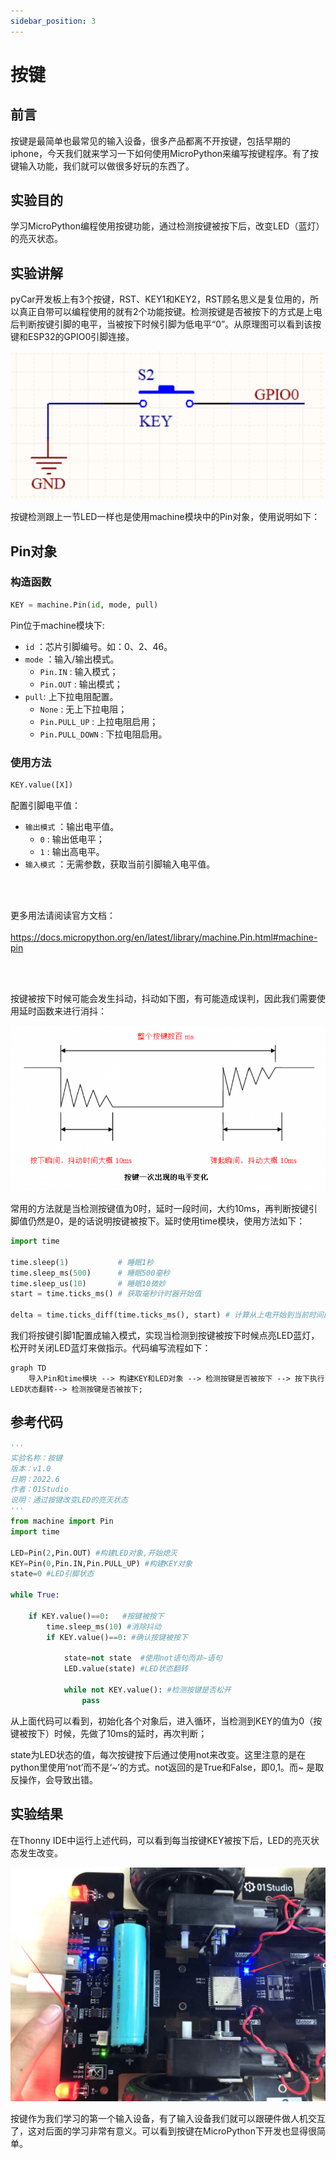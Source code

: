 ```yaml
---
sidebar_position: 3
---
```


# 按键

## 前言
按键是最简单也最常见的输入设备，很多产品都离不开按键，包括早期的iphone，今天我们就来学习一下如何使用MicroPython来编写按键程序。有了按键输入功能，我们就可以做很多好玩的东西了。

## 实验目的
学习MicroPython编程使用按键功能，通过检测按键被按下后，改变LED（蓝灯）的亮灭状态。

## 实验讲解

pyCar开发板上有3个按键，RST、KEY1和KEY2，RST顾名思义是复位用的，所以真正自带可以编程使用的就有2个功能按键。检测按键是否被按下的方式是上电后判断按键引脚的电平，当被按下时候引脚为低电平“0”。从原理图可以看到该按键和ESP32的GPIO0引脚连接。

![key](./img/key/key1.png)

按键检测跟上一节LED一样也是使用machine模块中的Pin对象，使用说明如下：

## Pin对象

### 构造函数
```python
KEY = machine.Pin(id, mode, pull)
```

Pin位于machine模块下:

- `id` ：芯片引脚编号。如：0、2、46。
- `mode` ：输入/输出模式。
    - `Pin.IN` : 输入模式；
    - `Pin.OUT` : 输出模式；   
- `pull`: 上下拉电阻配置。
    - `None` : 无上下拉电阻；
    - `Pin.PULL_UP` : 上拉电阻启用；
    - `Pin.PULL_DOWN` : 下拉电阻启用。

### 使用方法
```python
KEY.value([X])
```
配置引脚电平值：
- `输出模式` ：输出电平值。
    - `0` : 输出低电平；
    - `1` : 输出高电平。
- `输入模式` ：无需参数，获取当前引脚输入电平值。

<br></br>

更多用法请阅读官方文档：<br></br>
https://docs.micropython.org/en/latest/library/machine.Pin.html#machine-pin

<br></br>

按键被按下时候可能会发生抖动，抖动如下图，有可能造成误判，因此我们需要使用延时函数来进行消抖：

![key](./img/key/key3.png)

常用的方法就是当检测按键值为0时，延时一段时间，大约10ms，再判断按键引脚值仍然是0，是的话说明按键被按下。延时使用time模块，使用方法如下：
```python
import time

time.sleep(1)           # 睡眠1秒
time.sleep_ms(500)      # 睡眠500毫秒
time.sleep_us(10)       # 睡眠10微妙
start = time.ticks_ms() # 获取毫秒计时器开始值

delta = time.ticks_diff(time.ticks_ms(), start) # 计算从上电开始到当前时间的差值
```

我们将按键引脚1配置成输入模式，实现当检测到按键被按下时候点亮LED蓝灯，松开时关闭LED蓝灯来做指示。代码编写流程如下：

```mermaid
graph TD
    导入Pin和time模块 --> 构建KEY和LED对象 --> 检测按键是否被按下 --> 按下执行LED状态翻转--> 检测按键是否被按下;
```

## 参考代码

```python
'''
实验名称：按键
版本：v1.0
日期：2022.6
作者：01Studio
说明：通过按键改变LED的亮灭状态
'''
from machine import Pin
import time

LED=Pin(2,Pin.OUT) #构建LED对象,开始熄灭
KEY=Pin(0,Pin.IN,Pin.PULL_UP) #构建KEY对象
state=0 #LED引脚状态

while True:
    
    if KEY.value()==0:   #按键被按下
        time.sleep_ms(10) #消除抖动
        if KEY.value()==0: #确认按键被按下
            
            state=not state  #使用not语句而非~语句
            LED.value(state) #LED状态翻转
            
            while not KEY.value(): #检测按键是否松开
                pass
```

从上面代码可以看到，初始化各个对象后，进入循环，当检测到KEY的值为0（按键被按下）时候，先做了10ms的延时，再次判断；

state为LED状态的值，每次按键按下后通过使用not来改变。这里注意的是在python里使用‘not’而不是‘~’的方式。not返回的是True和False，即0,1。而~ 是取反操作，会导致出错。

## 实验结果

在Thonny IDE中运行上述代码，可以看到每当按键KEY被按下后，LED的亮灭状态发生改变。

![key](./img/key/key4.png)

按键作为我们学习的第一个输入设备，有了输入设备我们就可以跟硬件做人机交互了，这对后面的学习非常有意义。可以看到按键在MicroPython下开发也显得很简单。